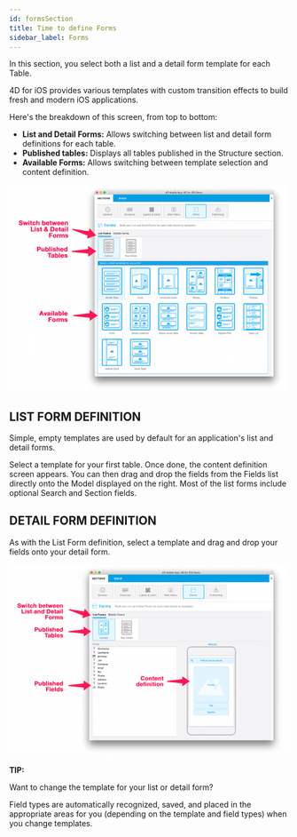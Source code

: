 ```yaml
---
id: formsSection
title: Time to define Forms
sidebar_label: Forms
---
```


In this section, you select both a list and a detail form template for each Table.

4D for iOS provides various templates with custom transition effects to build fresh and modern iOS applications.

Here's the breakdown of this screen, from top to bottom:

* <b>List and Detail Forms:</b> Allows switching between list and detail form definitions for each table.
* <b>Published tables:</b> Displays all tables published in the Structure section. 
* <b>Available Forms:</b> Allows switching between template selection and content definition.

![alt-text](assets/4DforiOSOverview/Forms-section-templates-selection-4D-for-iOS.png)

## LIST FORM DEFINITION

Simple, empty templates are used by default for an application's list and detail forms.

Select a template for your first table.
Once done, the content definition screen appears.
You can then drag and drop the fields from the Fields list directly onto the Model displayed on the right.
Most of the list forms include optional Search and Section fields.

 

## DETAIL FORM DEFINITION

As with the List Form definition, select a template and drag and drop your fields onto your detail form.

![alt-text](assets/4DforiOSOverview/Forms-section-content-definition-4D-for-iOS.png)



<div class = "tips">
<b>TIP:</b>

Want to change the template for your list or detail form? 

Field types are automatically recognized, saved, and placed in the appropriate areas for you (depending on the template and field types) when you change templates.
</div>